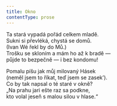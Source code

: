 ```yaml
---
title: Okno
contentType: prose
---
```


Ta stará vypadá pořád celkem mladě.  
Sukni si převléká, chystá se domů.  
(Ivan Wé řekl by do Mů.)  
Trošku se skloním a mám ho až k bradě —  
půjde to bezpečně — i bez kondomu!

Pomalu píšu jak můj milovaný Hásek  
(neměl jsem to říkat, teď jsem se zasek’).  
Co by tak napsal o té staré v okně?  
„Na prahu jari ešte raz sa podkne,  
kto volal jeseň s malou silou v hlase.“
